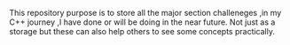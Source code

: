 This repository purpose is to store all the major section challeneges ,in my C++ journey ,I have done or will be doing in the near future. Not just as a storage but these can also help others
to see some concepts practically.
